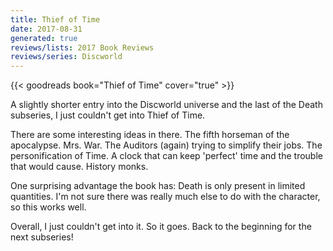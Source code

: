 ```yaml
---
title: Thief of Time
date: 2017-08-31
generated: true
reviews/lists: 2017 Book Reviews
reviews/series: Discworld
---
```

{{< goodreads book="Thief of Time" cover="true" >}}

A slightly shorter entry into the Discworld universe and the last of the Death subseries, I just couldn't get into Thief of Time.  

There are some interesting ideas in there. The fifth horseman of the apocalypse. Mrs. War. The Auditors (again) trying to simplify their jobs. The personification of Time. A clock that can keep 'perfect' time and the trouble that would cause. History monks.  

<!--more-->

One surprising advantage the book has: Death is only present in limited quantities. I'm not sure there was really much else to do with the character, so this works well.  

Overall, I just couldn't get into it. So it goes. Back to the beginning for the next subseries!


